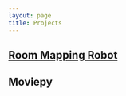 ```yaml
---
layout: page
title: Projects
---
```


## [Room Mapping Robot](https://github.com/tburrows13/Room-Mapping-Robot)

<div class="github-card" data-github="tburrows13/Room-Mapping-Robot" data-width="400" data-height="177" data-theme="default" data-target="blank"></div>

## Moviepy
<div class="github-card" data-github="Zulko/moviepy" data-width="400" data-height="177" data-theme="default" data-target="blank"></div>
<script src="https://cdn.jsdelivr.net/gh/lepture/github-cards@latest/jsdelivr/widget.js"></script>
